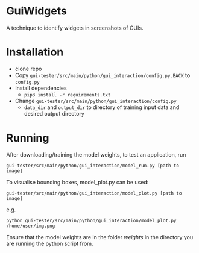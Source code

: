 # GuiWidgets #
A technique to identify widgets in screenshots of GUIs. 

# Installation #

- clone repo
- Copy `gui-tester/src/main/python/gui_interaction/config.py.BACK` to `config.py`
- Install dependencies
  - `pip3 install -r requirements.txt`
- Change `gui-tester/src/main/python/gui_interaction/config.py`
  -  `data_dir` and `output_dir` to directory of training input data and desired output directory

# Running #

After downloading/training the model weights, to test an application, run
```
gui-tester/src/main/python/gui_interaction/model_run.py [path to image]
```

To visualise bounding boxes, model_plot.py can be used:
```
gui-tester/src/main/python/gui_interaction/model_plot.py [path to image]
```
e.g.
```
python gui-tester/src/main/python/gui_interaction/model_plot.py /home/user/img.png
```

Ensure that the model weights are in the folder _weights_ in the directory you are running the python script from.